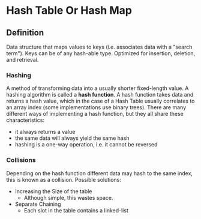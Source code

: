 # Hash Table Or Hash Map

## Definition

Data structure that maps values to keys (i.e. associates data with a "search term"). Keys can be of any hash-able type. Optimized for insertion, deletion, and retrieval.

### Hashing

A method of transforming data into a usually shorter fixed-length value. A hashing algorithm is called a **hash function**. A hash function takes data and returns a hash value, which in the case of a Hash Table usually correlates to an array index (some implementations use binary trees). There are many different ways of implementing a hash function, but they all share these characteristics:

- it always returns a value
- the same data will always yield the same hash
- hashing is a one-way operation, i.e. it cannot be reversed

### Collisions

Depending on the hash function different data may hash to the same index, this is known as a collision. Possible solutions:

- Increasing the Size of the table
  - Although simple, this wastes space.
- Separate Chaining
  - Each slot in the table contains a linked-list
